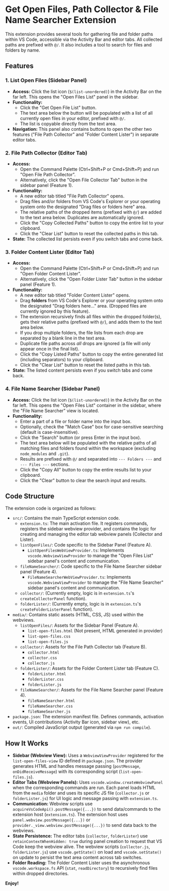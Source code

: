 # Get Open Files, Path Collector & File Name Searcher Extension

This extension provides several tools for gathering file and folder paths within VS Code, accessible via the Activity Bar and editor tabs. All collected paths are prefixed with `@/`. It also includes a tool to search for files and folders by name.

## Features

### 1. List Open Files (Sidebar Panel)

*   **Access:** Click the list icon (`$(list-unordered)`) in the Activity Bar on the far left. This opens the "Open Files List" panel in the sidebar.
*   **Functionality:**
    *   Click the "Get Open File List" button.
    *   The text area below the button will be populated with a list of all currently open files in your editor, prefixed with `@/`.
    *   The list is copyable directly from the text area.
*   **Navigation:** This panel also contains buttons to open the other two features ("File Path Collector" and "Folder Content Lister") in separate editor tabs.

### 2. File Path Collector (Editor Tab)

*   **Access:**
    *   Open the Command Palette (Ctrl+Shift+P or Cmd+Shift+P) and run "Open File Path Collector".
    *   Alternatively, click the "Open File Collector Tab" button in the sidebar panel (Feature 1).
*   **Functionality:**
    *   A new editor tab titled "File Path Collector" opens.
    *   Drag files and/or folders from VS Code's Explorer or your operating system onto the designated "Drag files or folders here" area.
    *   The relative paths of the dropped items (prefixed with `@/`) are added to the text area below. Duplicates are automatically ignored.
    *   Click the "Copy Collected Paths" button to copy the entire list to your clipboard.
    *   Click the "Clear List" button to reset the collected paths in this tab.
*   **State:** The collected list persists even if you switch tabs and come back.

### 3. Folder Content Lister (Editor Tab)

*   **Access:**
    *   Open the Command Palette (Ctrl+Shift+P or Cmd+Shift+P) and run "Open Folder Content Lister".
    *   Alternatively, click the "Open Folder Lister Tab" button in the sidebar panel (Feature 1).
*   **Functionality:**
    *   A new editor tab titled "Folder Content Lister" opens.
    *   Drag **folders** from VS Code's Explorer or your operating system onto the designated "Drag folders here..." area. (Dropped files are currently ignored by this feature).
    *   The extension recursively finds all files within the dropped folder(s), gets their relative paths (prefixed with `@/`), and adds them to the text area below.
    *   If you drop multiple folders, the file lists from each drop are separated by a blank line in the text area.
    *   Duplicate file paths across *all* drops are ignored (a file will only appear once in the final list).
    *   Click the "Copy Listed Paths" button to copy the entire generated list (including separators) to your clipboard.
    *   Click the "Clear List" button to reset the listed paths in this tab.
*   **State:** The listed content persists even if you switch tabs and come back.

### 4. File Name Searcher (Sidebar Panel)

*   **Access:** Click the list icon (`$(list-unordered)`) in the Activity Bar on the far left. This opens the "Open Files List" container in the sidebar, where the "File Name Searcher" view is located.
*   **Functionality:**
    *   Enter a part of a file or folder name into the input box.
    *   Optionally, check the "Match Case" box for case-sensitive searching (default is case-insensitive).
    *   Click the "Search" button (or press Enter in the input box).
    *   The text area below will be populated with the relative paths of all matching files and folders found within the workspace (excluding `node_modules` and `.git`).
    *   Results are prefixed with `@/` and separated into `--- Folders ---` and `--- Files ---` sections.
    *   Click the "Copy All" button to copy the entire results list to your clipboard.
    *   Click the "Clear" button to clear the search input and results.

## Code Structure

The extension code is organized as follows:

*   `src/`: Contains the main TypeScript extension code.
    *   `extension.ts`: The main activation file. It registers commands, registers the sidebar webview provider, and contains the logic for creating and managing the editor tab webview panels (Collector and Lister).
    *   `listOpenFiles/`: Code specific to the Sidebar Panel (Feature A).
        *   `ListOpenFilesWebViewProvider.ts`: Implements `vscode.WebviewViewProvider` to manage the "Open Files List" sidebar panel's content and communication.
    *   `fileNameSearcher/`: Code specific to the File Name Searcher sidebar panel (Feature 4).
        *   `FileNameSearcherWebViewProvider.ts`: Implements `vscode.WebviewViewProvider` to manage the "File Name Searcher" sidebar panel's content and communication.
    *   `collector/`: (Currently empty, logic is in `extension.ts`'s `createCollectorPanel` function).
    *   `folderLister/`: (Currently empty, logic is in `extension.ts`'s `createFolderListerPanel` function).
*   `media/`: Contains static assets (HTML, CSS, JS) used within the webviews.
    *   `listOpenFiles/`: Assets for the Sidebar Panel (Feature A).
        *   `list-open-files.html` (Not present, HTML generated in provider)
        *   `list-open-files.css`
        *   `list-open-files.js`
    *   `collector/`: Assets for the File Path Collector tab (Feature B).
        *   `collector.html`
        *   `collector.css`
        *   `collector.js`
    *   `folderLister/`: Assets for the Folder Content Lister tab (Feature C).
        *   `folderLister.html`
        *   `folderLister.css`
        *   `folderLister.js`
    *   `fileNameSearcher/`: Assets for the File Name Searcher panel (Feature 4).
        *   `fileNameSearcher.html`
        *   `fileNameSearcher.css`
        *   `fileNameSearcher.js`
*   `package.json`: The extension manifest file. Defines commands, activation events, UI contributions (Activity Bar icon, sidebar view), etc.
*   `out/`: Compiled JavaScript output (generated via `npm run compile`).

## How It Works

*   **Sidebar (Webview View):** Uses a `WebviewViewProvider` registered for the `list-open-files-view` ID defined in `package.json`. The provider generates HTML and handles message passing (`postMessage`, `onDidReceiveMessage`) with its corresponding script (`list-open-files.js`).
*   **Editor Tabs (Webview Panels):** Uses `vscode.window.createWebviewPanel` when the corresponding commands are run. Each panel loads HTML from the `media` folder and uses its specific JS file (`collector.js` or `folderLister.js`) for UI logic and message passing with `extension.ts`.
*   **Communication:** Webview scripts use `acquireVsCodeApi().postMessage({...})` to send data/commands to the extension host (`extension.ts`). The extension host uses `panel.webview.postMessage({...})` or `provider._view.webview.postMessage({...})` to send data back to the webviews.
*   **State Persistence:** The editor tabs (`collector`, `folderLister`) use `retainContextWhenHidden: true` during panel creation to request that VS Code keep the webview alive. The webview scripts (`collector.js`, `folderLister.js`) use `vscode.getState()` on load and `vscode.setState()` on update to persist the text area content across tab switches.
*   **Folder Reading:** The Folder Content Lister uses the asynchronous `vscode.workspace.fs` API (`stat`, `readDirectory`) to recursively find files within dropped directories.

**Enjoy!**
